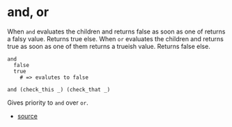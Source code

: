 
# and, or

When `and` evaluates the children and returns false as soon
as one of returns a falsy value. Returns true else.
When `or` evaluates the children and returns true as soon
as one of them returns a trueish value. Returns false else.

```
and
  false
  true
    # => evalutes to false
```

```
and (check_this _) (check_that _)
```

Gives priority to `and` over `or`.


* [source](https://github.com/floraison/flor/tree/master/lib/flor/pcore/logo.rb)

